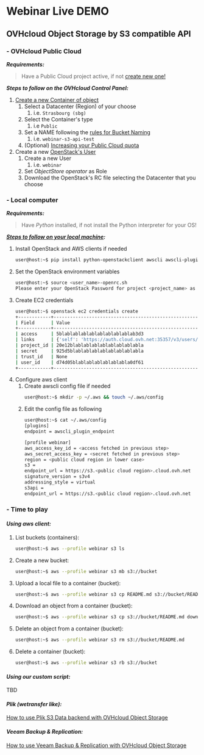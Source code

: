# Webinar Live DEMO

## OVHcloud Object Storage by S3 compatible API


### - OVHcloud Public Cloud

***Requirements:*** 
> Have a Public Cloud project active, if not [create new one!](https://www.ovh.com/auth?onsuccess=https%3A%2F%2Fwww.ovh.com%2Fmanager%2Fpublic-cloud%2F%23%2Fpci%2Fprojects%2Fonboarding&ovhSubsidiary=IT)

***Steps to follow on the OVHcloud Control Panel:***
1. [Create a new Container of object](https://docs.ovh.com/fr/public-cloud/creer-un-conteneur-dobjets/)
    1. Select a Datacenter (Region) of your choose
        1. i.e. `Strasbourg (sbg)`
    2. Select the Container's type
        1. i.e `Public`
    3. Set a NAME following the [rules for Bucket Naming](https://docs.aws.amazon.com/AmazonS3/latest/dev/BucketRestrictions.html)
        1. i.e. `webinar-s3-api-test`
    4. (Optional) [Increasing your Public Cloud quota](https://docs.ovh.com/gb/en/public-cloud/increase-public-cloud-quota/)
2. Create a new [OpenStack's User](https://docs.ovh.com/gb/en/public-cloud/creation-and-deletion-of-openstack-user/)
    1. Create a new User
        1. i.e. `webinar`
    2. Set *ObjectStore operator* as Role
    3. Download the OpenStack's RC file selecting the Datacenter that you choose


### - Local computer

***Requirements:***
> Have *Python* installed, if not install the Python interpreter for your OS!

***[Steps to follow on your local machine](https://docs.ovh.com/gb/en/public-cloud/getting_started_with_the_swift_S3_API/):***
1. Install OpenStack and AWS clients if needed
    ```sh
    user@host:~$ pip install python-openstackclient awscli awscli-plugin-endpoint
    ```
2. Set the OpenStack environment variables
    ```sh
    user@host:~$ source <user_name>-openrc.sh
    Please enter your OpenStack Password for project <project_name> as user <user_name>:
    ```
3. Create EC2 credentials
    ```sh
    user@host:~$ openstack ec2 credentials create
    +------------+--------------------------------------------------------------------------------------------------------------------------------------------+
    | Field      | Value                                                                                                                                      |
    +------------+--------------------------------------------------------------------------------------------------------------------------------------------+
    | access     | 5blablablablablablablablablab3d3                                                                                                           |
    | links      | {'self': 'https://auth.cloud.ovh.net:35357/v3/users/d74d05blablablablablablabla0df61/credentials/OS-EC2/5blablablablablablablablablab3d3'} |
    | project_id | 20e12blablablablablablablablabla                                                                                                           |
    | secret     | 925d5blablablablablablablablabla                                                                                                           |
    | trust_id   | None                                                                                                                                       |
    | user_id    | d74d05blablablablablablabla0df61                                                                                                           |
    +------------+--------------------------------------------------------------------------------------------------------------------------------------------+
    ```
4. Configure aws client
    1. Create awscli config file if needed
        ```sh
        user@host:~$ mkdir -p ~/.aws && touch ~/.aws/config
        ```
    2. Edit the config file as following
        ```sh
        user@host:~$ cat ~/.aws/config
        [plugins]
        endpoint = awscli_plugin_endpoint

        [profile webinar]
        aws_access_key_id = <access fetched in previous step>
        aws_secret_access_key = <secret fetched in previous step>
        region = <public cloud region in lower case>
        s3 =
        endpoint_url = https://s3.<public cloud region>.cloud.ovh.net
        signature_version = s3v4
        addressing_style = virtual
        s3api =
        endpoint_url = https://s3.<public cloud region>.cloud.ovh.net
        ```

### - Time to play

#### ***Using aws client:***
1. List buckets (containers):
    ```sh
    user@host:~$ aws --profile webinar s3 ls
    ```
2. Create a new bucket:
    ```sh
    user@host:~$ aws --profile webinar s3 mb s3://bucket
    ```
3. Upload a local file to a container (bucket):
    ```sh
    user@host:~$ aws --profile webinar s3 cp README.md s3://bucket/README.md
    ```
4. Download an object from a container (bucket):
    ```sh
    user@host:~$ aws --profile webinar s3 cp s3://bucket/README.md downloaded_README.md
    ```
5. Delete an object from a container (bucket):
    ```sh
    user@host:~$ aws --profile webinar s3 rm s3://bucket/README.md
    ```
6. Delete a container (bucket):
    ```sh
    user@host:~$ aws --profile webinar s3 rb s3://bucket
    ```

#### ***Using our custom script:***
TBD

#### ***Plik (wetransfer like):***
[How to use Plik S3 Data backend with OVHcloud Object Storage](plik-object-storage-s3.md)

#### ***Veeam Backup & Replication:***
[How to use Veeam Backup & Replication with OVHcloud Object Storage](veeam-object-storage-s3.md)
